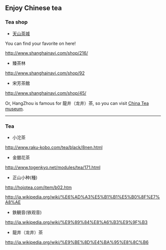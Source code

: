 ## Enjoy Chinese tea

### Tea shop

- [天山茶城](http://www.dabutong.com)

You can find your favorite on here!

http://www.shanghainavi.com/shop/216/


- 臻茶林

http://www.shanghainavi.com/shop/92


- 宋芳茶館

http://www.shanghainavi.com/shop/45/

Or, HangZhou is famous for 龍井（龙井）茶, so you can visit [China Tea museum](http://www.teamuseum.cn/).

---

### Tea

- 小沱茶

http://www.raku-kobo.com/tea/black/8nen.html


- 金銀花茶

http://www.togenkyo.net/modules/tea/171.html


- 正山小种(種)

http://hojotea.com/item/b02.htm

http://ja.wikipedia.org/wiki/%E6%AD%A3%E5%B1%B1%E5%B0%8F%E7%A8%AE


- 鉄観音(铁观音)

http://ja.wikipedia.org/wiki/%E9%89%84%E8%A6%B3%E9%9F%B3


- 龍井（龙井）茶

http://ja.wikipedia.org/wiki/%E9%BE%8D%E4%BA%95%E8%8C%B6
